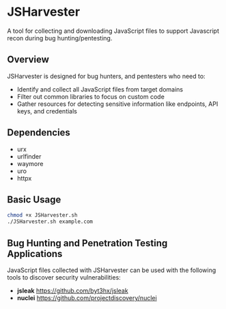 # JSHarvester

A tool for collecting and downloading JavaScript files to support Javascript recon during bug hunting/pentesting.

## Overview

JSHarvester is designed for bug hunters, and pentesters who need to:
- Identify and collect all JavaScript files from target domains
- Filter out common libraries to focus on custom code
- Gather resources for detecting sensitive information like endpoints, API keys, and credentials

## Dependencies
- urx
- urlfinder
- waymore
- uro
- httpx

## Basic Usage
```bash
chmod +x JSHarvester.sh
./JSHarvester.sh example.com
```

## Bug Hunting and Penetration Testing Applications

JavaScript files collected with JSHarvester can be used with the following tools to discover security vulnerabilities:

- **jsleak** https://github.com/byt3hx/jsleak
- **nuclei** https://github.com/projectdiscovery/nuclei
